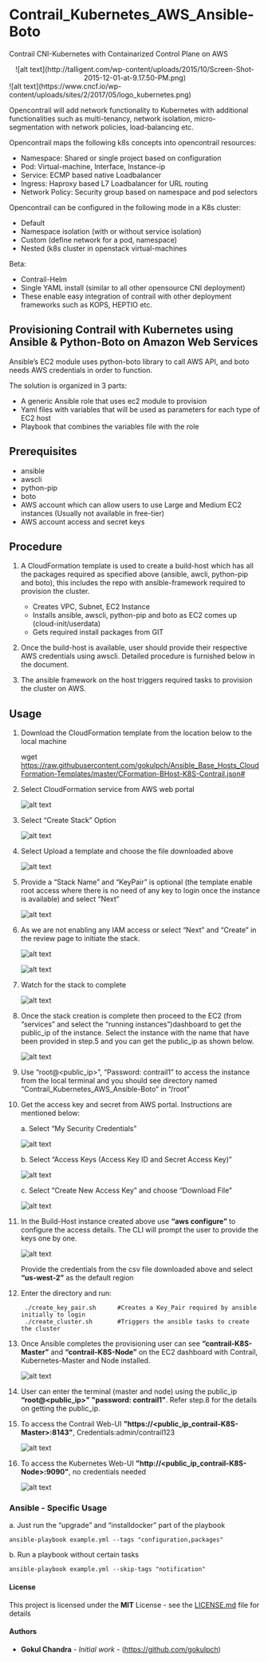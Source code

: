 # Contrail_Kubernetes_AWS_Ansible-Boto
Contrail CNI-Kubernetes with Containarized Control Plane on AWS

<div style="text-align:center" markdown="1">
![alt text](http://talligent.com/wp-content/uploads/2015/10/Screen-Shot-2015-12-01-at-9.17.50-PM.png)
</div>
![alt text](https://www.cncf.io/wp-content/uploads/sites/2/2017/05/logo_kubernetes.png)                     

Opencontrail will add network functionality to Kubernetes with additional functionalities such as multi-tenancy, network isolation, micro-segmentation with network policies, load-balancing etc.

Opencontrail maps the following k8s concepts into opencontrail resources:

   * Namespace:	Shared or single project based on configuration
   * Pod:	Virtual-machine, Interface, Instance-ip
   * Service:	ECMP based native Loadbalancer
   * Ingress:	Haproxy based L7 Loadbalancer for URL routing
   * Network Policy:	Security group based on namespace and pod selectors

Opencontrail can be configured in the following mode in a K8s cluster:

   * Default
   * Namespace isolation (with or without service isolation)
   * Custom (define network for a pod, namespace)
   * Nested (k8s cluster in openstack virtual-machines
   
Beta:

   * Contrail-Helm
   * Single YAML install (similar to all other opensource CNI deployment)
   * These enable easy integration of contrail with other deployment frameworks such as KOPS, HEPTIO etc.

## Provisioning Contrail with Kubernetes using Ansible & Python-Boto on Amazon Web Services

Ansible’s EC2 module uses python-boto library to call AWS API, and boto needs AWS credentials in order to function.

The solution is organized in 3 parts:

   * A generic Ansible role that uses ec2 module to provision
   * Yaml files with variables that will be used as parameters for each type of EC2 host
   * Playbook that combines the variables file with the role

## Prerequisites

* ansible 
* awscli
* python-pip
* boto
* AWS account which can allow users to use Large and Medium EC2 instances (Usually not available in free-tier)
* AWS account access and secret keys

## Procedure

1.  A CloudFormation template is used to create a build-host which has all the packages required as specified above (ansible, awcli, python-pip and boto), this includes the repo with ansible-framework required to provision the cluster.

    * Creates VPC, Subnet, EC2 Instance
    * Installs ansible, awscli, python-pip and boto as EC2 comes up (cloud-init/userdata)
    * Gets required install packages from GIT

2.  Once the build-host is available, user should provide their respective AWS credentials using awscli. Detailed procedure is furnished below in the document.
3.  The ansible framework on the host triggers required tasks to provision the cluster on AWS.

## Usage

1. Download the CloudFormation template from the location below to the local machine

   wget https://raw.githubusercontent.com/gokulpch/Ansible_Base_Hosts_CloudFormation-Templates/master/CFormation-BHost-K8S-Contrail.json#

2. Select CloudFormation service from AWS web portal 

    ![alt text](https://github.com/gokulpch/Ansible_Base_Hosts_CloudFormation-Templates/blob/master/img/aws1.png)

3. Select “Create Stack” Option
 
    ![alt text](https://github.com/gokulpch/Ansible_Base_Hosts_CloudFormation-Templates/blob/master/img/aws2.png)
    
4. Select Upload a template and choose the file downloaded above
 
    ![alt text](https://github.com/gokulpch/Ansible_Base_Hosts_CloudFormation-Templates/blob/master/img/aws3.png)
    
5. Provide a “Stack Name” and “KeyPair” is optional (the template enable root access where there is no need of any key    to login once the instance is available) and select “Next”

    ![alt text](https://github.com/gokulpch/Ansible_Base_Hosts_CloudFormation-Templates/blob/master/img/aws4.png)
    
6. As we are not enabling any IAM access or select “Next” and “Create” in the review page to initiate the stack.

    ![alt text](https://github.com/gokulpch/Ansible_Base_Hosts_CloudFormation-Templates/blob/master/img/aws5.png)
    
    ![alt text](https://github.com/gokulpch/Ansible_Base_Hosts_CloudFormation-Templates/blob/master/img/aws6.png)

7. Watch for the stack to complete

    ![alt text](https://github.com/gokulpch/Ansible_Base_Hosts_CloudFormation-Templates/blob/master/img/aws7.png)
     
8. Once the stack creation is complete then proceed to the EC2 (from “services” and select the “running instances”)dashboard      to get the public_ip of the instance. Select the instance with the name that have been provided in step.5 and you can get      the public_ip as shown below.

    ![alt text](https://github.com/gokulpch/Ansible_Base_Hosts_CloudFormation-Templates/blob/master/img/aws8.png)
    
9. Use “root@<public_ip>”, “Password: contrail1” to access the instance from the local terminal and you should see directory      named “Contrail_Kubernetes_AWS_Ansible-Boto” in “/root”

10. Get the access key and secret from AWS portal. Instructions are mentioned below:

    a. Select “My Security Credentials”
    
       ![alt text](https://github.com/gokulpch/Ansible_Base_Hosts_CloudFormation-Templates/blob/master/img/aws9.png)
       
    b. Select “Access Keys (Access Key ID and Secret Access Key)”
    
       ![alt text](https://github.com/gokulpch/Ansible_Base_Hosts_CloudFormation-Templates/blob/master/img/aws10.png)
       
    c. Select “Create New Access Key” and choose “Download File”
    
       ![alt text](https://github.com/gokulpch/Ansible_Base_Hosts_CloudFormation-Templates/blob/master/img/aws11.png)

11. In the Build-Host instance created above use  **“aws configure”** to configure the access details. The CLI will prompt the         user to provide the keys one by one.

    ![alt text](https://github.com/gokulpch/Ansible_Base_Hosts_CloudFormation-Templates/blob/master/img/aws12.png)
       
    Provide the credentials from the csv file downloaded above and select **“us-west-2”** as the default region

12. Enter the directory and run:

    ```
     ./create_key_pair.sh      #Creates a Key_Pair required by ansible initially to login
     ./create_cluster.sh       #Triggers the ansible tasks to create the cluster
    
    ```
13. Once Ansible completes the provisioning user can see **“contrail-K8S-Master”** and **“contrail-K8S-Node”** on the EC2         dashboard with Contrail, Kubernetes-Master and Node installed.

    ![alt text](https://github.com/gokulpch/Ansible_Base_Hosts_CloudFormation-Templates/blob/master/img/aws-15.png)

14. User can enter the terminal (master and node) using the   public_ip **“root@<public_ip>”** **"password: contrail1"**.         Refer step.8 for the details on getting the public_ip.

15. To access the Contrail Web-UI **"https://<public_ip_contrail-K8S-Master>:8143"**, Credentials:admin/contrail123

    ![alt text](https://github.com/gokulpch/Ansible_Base_Hosts_CloudFormation-Templates/blob/master/img/aws-Contrail-UI.png)

16. To access the Kubernetes Web-UI **"http://<public_ip_contrail-K8S-Node>:9090"**, no credentials needed

    ![alt text](https://github.com/gokulpch/Ansible_Base_Hosts_CloudFormation-Templates/blob/master/img/aws-K8S-UI.png)

### Ansible - Specific Usage

a.  Just run the “upgrade” and “installdocker” part of the playbook

```ansible-playbook example.yml --tags "configuration,packages"```

b. Run a playbook without certain tasks

```ansible-playbook example.yml --skip-tags "notification"```


#### License

This project is licensed under the **MIT** License - see the [LICENSE.md](LICENSE.md) file for details

#### Authors

* **Gokul Chandra** - *Initial work* - (https://github.com/gokulpch)
